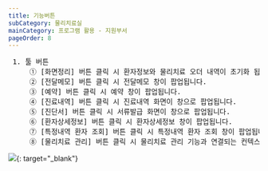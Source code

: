 ```yaml
---
title: 기능버튼
subCategory: 물리치료실
mainCategory: 프로그램 활용 - 지원부서
pageOrder: 8
---
```

<pre>
 <t2><bold>1. 툴 버튼 </bold></t2>
     ① [화면정리] 버튼 클릭 시 환자정보와 물리치료 오더 내역이 초기화 됩니다.
     ② [전달메모] 버튼 클릭 시 전달메모 창이 팝업됩니다.
     ③ [예약] 버튼 클릭 시 예약 창이 팝업됩니다. 
     ④ [진료내역] 버튼 클릭 시 진료내역 화면이 창으로 팝업됩니다. 
     ⑤ [진단서] 버튼 클릭 시 서류발급 화면이 창으로 팝업됩니다. 
     ⑥ [환자상세정보] 버튼 클릭 시 환자상세정보 창이 팝업됩니다.
     ⑦ [특정내역 환자 조회] 버튼 클릭 시 특정내역 환자 조회 창이 팝업됩니다.
     ⑧ [물리치료 관리] 버튼 클릭 시 물리치료 관리 기능과 연결되는 컨텍스트메뉴가 열립니다.
</pre>
[![](/images/{{page.url}}_1.png)](/images/{{page.url}}_1.png){: target="_blank"}